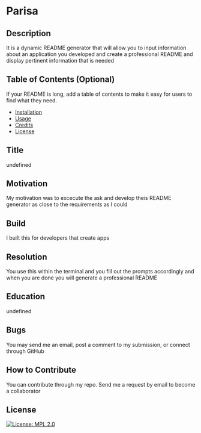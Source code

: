 # Parisa 

## Description
It is a dynamic README generator that will allow you to input information about an application you developed and create a professional README and display pertinent information that is needed

## Table of Contents (Optional)

If your README is long, add a table of contents to make it easy for users to find what they need.

- [Installation](#installation)
- [Usage](#usage)
- [Credits](#credits)
- [License](#license)

## Title
undefined

## Motivation
My motivation was to excecute the ask and develop theis README generator as close to the requirements as I could

## Build
I built this for developers that create apps


## Resolution

You use this within the terminal and you fill out the prompts accordingly and when you are done you will generate a professional README

## Education
undefined


## Bugs
You may send me an email, post a comment to my submission, or connect through GitHub
    
## How to Contribute
You can contribute through my repo. Send me a request by email to become a collaborator

## License
[![License: MPL 2.0](https://img.shields.io/badge/License-MPL_2.0-brightgreen.svg)](https://opensource.org/licenses/MPL-2.0)

